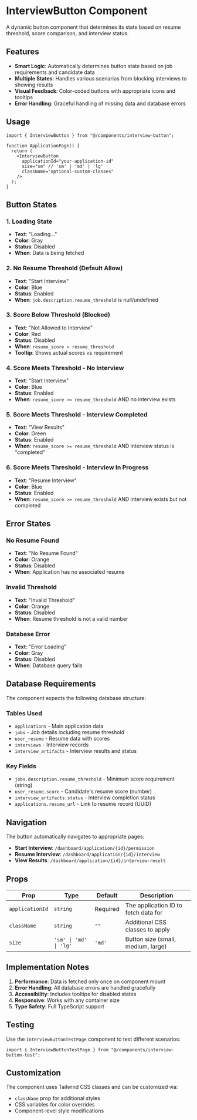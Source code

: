 # InterviewButton Component

A dynamic button component that determines its state based on resume threshold, score comparison, and interview status.

## Features

- **Smart Logic**: Automatically determines button state based on job requirements and candidate data
- **Multiple States**: Handles various scenarios from blocking interviews to showing results
- **Visual Feedback**: Color-coded buttons with appropriate icons and tooltips
- **Error Handling**: Graceful handling of missing data and database errors

## Usage

```tsx
import { InterviewButton } from "@/components/interview-button";

function ApplicationPage() {
  return (
    <InterviewButton
      applicationId="your-application-id"
      size="sm" // 'sm' | 'md' | 'lg'
      className="optional-custom-classes"
    />
  );
}
```

## Button States

### 1. Loading State

- **Text**: "Loading..."
- **Color**: Gray
- **Status**: Disabled
- **When**: Data is being fetched

### 2. No Resume Threshold (Default Allow)

- **Text**: "Start Interview"
- **Color**: Blue
- **Status**: Enabled
- **When**: `job.description.resume_threshold` is null/undefined

### 3. Score Below Threshold (Blocked)

- **Text**: "Not Allowed to Interview"
- **Color**: Red
- **Status**: Disabled
- **When**: `resume_score < resume_threshold`
- **Tooltip**: Shows actual scores vs requirement

### 4. Score Meets Threshold - No Interview

- **Text**: "Start Interview"
- **Color**: Blue
- **Status**: Enabled
- **When**: `resume_score >= resume_threshold` AND no interview exists

### 5. Score Meets Threshold - Interview Completed

- **Text**: "View Results"
- **Color**: Green
- **Status**: Enabled
- **When**: `resume_score >= resume_threshold` AND interview status is "completed"

### 6. Score Meets Threshold - Interview In Progress

- **Text**: "Resume Interview"
- **Color**: Blue
- **Status**: Enabled
- **When**: `resume_score >= resume_threshold` AND interview exists but not completed

## Error States

### No Resume Found

- **Text**: "No Resume Found"
- **Color**: Orange
- **Status**: Disabled
- **When**: Application has no associated resume

### Invalid Threshold

- **Text**: "Invalid Threshold"
- **Color**: Orange
- **Status**: Disabled
- **When**: Resume threshold is not a valid number

### Database Error

- **Text**: "Error Loading"
- **Color**: Gray
- **Status**: Disabled
- **When**: Database query fails

## Database Requirements

The component expects the following database structure:

### Tables Used

- `applications` - Main application data
- `jobs` - Job details including resume threshold
- `user_resume` - Resume data with scores
- `interviews` - Interview records
- `interview_artifacts` - Interview results and status

### Key Fields

- `jobs.description.resume_threshold` - Minimum score requirement (string)
- `user_resume.score` - Candidate's resume score (number)
- `interview_artifacts.status` - Interview completion status
- `applications.resume_url` - Link to resume record (UUID)

## Navigation

The button automatically navigates to appropriate pages:

- **Start Interview**: `/dashboard/application/{id}/permission`
- **Resume Interview**: `/dashboard/application/{id}/interview`
- **View Results**: `/dashboard/application/{id}/interview-result`

## Props

| Prop            | Type                   | Default  | Description                          |
| --------------- | ---------------------- | -------- | ------------------------------------ |
| `applicationId` | `string`               | Required | The application ID to fetch data for |
| `className`     | `string`               | `""`     | Additional CSS classes to apply      |
| `size`          | `'sm' \| 'md' \| 'lg'` | `'md'`   | Button size (small, medium, large)   |

## Implementation Notes

1. **Performance**: Data is fetched only once on component mount
2. **Error Handling**: All database errors are handled gracefully
3. **Accessibility**: Includes tooltips for disabled states
4. **Responsive**: Works with any container size
5. **Type Safety**: Full TypeScript support

## Testing

Use the `InterviewButtonTestPage` component to test different scenarios:

```tsx
import { InterviewButtonTestPage } from "@/components/interview-button-test";
```

## Customization

The component uses Tailwind CSS classes and can be customized via:

- `className` prop for additional styles
- CSS variables for color overrides
- Component-level style modifications
